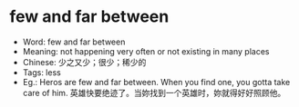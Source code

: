 # few and far between

- Word: few and far between
- Meaning: not happening very often or not existing in many places
- Chinese: 少之又少；很少；稀少的
- Tags: less
- Eg.: Heros are few and far between. When you find one, you gotta take care of him. 英雄快要绝迹了。当妳找到一个英雄时，妳就得好好照顾他。

